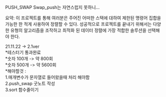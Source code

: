 PUSH_SWAP
Swap_push는 자연스럽지 못하니...

요약: 이 프로젝트를 통해 여러분은 주어진 어떠한 스택에 대하여 제한된 명령어 집합을 가능한 한 적게 사용하여 정렬할 수 있다. 성공적으로 프로젝트를 끝내기 위해서는 다양한 유형의 알고리즘을 조작하고 최적화 된 데이터 정렬에 가장 적합한 솔루션을 선택해야 한다.

21.11.22 -> 2.1ver  
			*테스터기 통과완료  
			*숫자 100개 -> 약 800회  
			*숫자 500개 -> 약 5600회  
			*해야할것 :  
			1.매개변수가 문자열로 들어왔을때 처리 해야함  
			2.push_swap 굿노트 작성  
			3.sort 함수줄이기  
